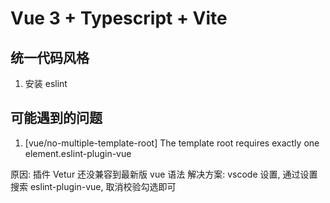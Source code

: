 # Vue 3 + Typescript + Vite

## 统一代码风格

1. 安装 eslint

## 可能遇到的问题

1. [vue/no-multiple-template-root] The template root requires exactly one element.eslint-plugin-vue

原因: 插件 Vetur 还没兼容到最新版 vue 语法
解决方案: vscode 设置, 通过设置 搜索 eslint-plugin-vue, 取消校验勾选即可
